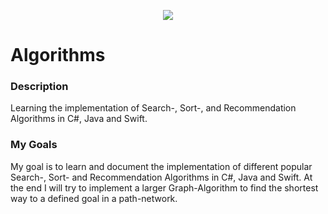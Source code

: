 <p align="center"><img src="https://content.philipp-moser.de/GitHub/bc4243e8-dcf9-4e66-9d27-bd03be2cdc1d.jpg"></p>

# Algorithms

### Description
Learning the implementation of Search-, Sort-, and Recommendation Algorithms in C#, Java and Swift.


### My Goals
My goal is to learn and document the implementation of different popular Search-, Sort- and Recommendation Algorithms in C#, Java and Swift. At the end I will try to implement a larger Graph-Algorithm to find the shortest way to a defined goal in a path-network.
